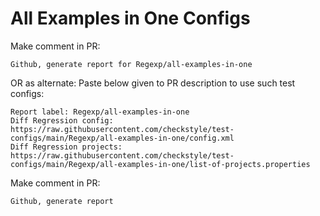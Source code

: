 # All Examples in One Configs
Make comment in PR:
```
Github, generate report for Regexp/all-examples-in-one
```
OR as alternate:
Paste below given to PR description to use such test configs:
```
Report label: Regexp/all-examples-in-one
Diff Regression config: https://raw.githubusercontent.com/checkstyle/test-configs/main/Regexp/all-examples-in-one/config.xml
Diff Regression projects: https://raw.githubusercontent.com/checkstyle/test-configs/main/Regexp/all-examples-in-one/list-of-projects.properties
```
Make comment in PR:
```
Github, generate report
```
